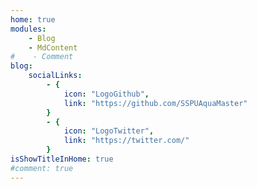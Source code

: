 ```yaml
---
home: true
modules:
    - Blog
    - MdContent
#    - Comment
blog:
    socialLinks:
        - {
            icon: "LogoGithub",
            link: "https://github.com/SSPUAquaMaster"
        }
        - {
            icon: "LogoTwitter",
            link: "https://twitter.com/"
        }
isShowTitleInHome: true
#comment: true
---
```

